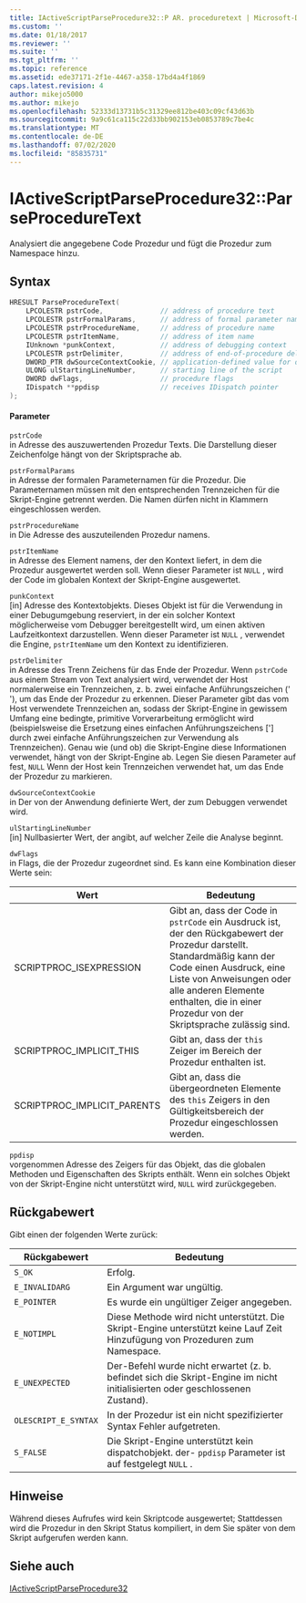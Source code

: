 ```yaml
---
title: IActiveScriptParseProcedure32::P AR. proceduretext | Microsoft-Dokumentation
ms.custom: ''
ms.date: 01/18/2017
ms.reviewer: ''
ms.suite: ''
ms.tgt_pltfrm: ''
ms.topic: reference
ms.assetid: ede37171-2f1e-4467-a358-17bd4a4f1869
caps.latest.revision: 4
author: mikejo5000
ms.author: mikejo
ms.openlocfilehash: 52333d13731b5c31329ee812be403c09cf43d63b
ms.sourcegitcommit: 9a9c61ca115c22d33bb902153eb0853789c7be4c
ms.translationtype: MT
ms.contentlocale: de-DE
ms.lasthandoff: 07/02/2020
ms.locfileid: "85835731"
---
```

# <a name="iactivescriptparseprocedure32parseproceduretext"></a>IActiveScriptParseProcedure32::ParseProcedureText
Analysiert die angegebene Code Prozedur und fügt die Prozedur zum Namespace hinzu.  
  
## <a name="syntax"></a>Syntax  
  
```cpp
HRESULT ParseProcedureText(  
    LPCOLESTR pstrCode,              // address of procedure text  
    LPCOLESTR pstrFormalParams,      // address of formal parameter names  
    LPCOLESTR pstrProcedureName,     // address of procedure name  
    LPCOLESTR pstrItemName,          // address of item name  
    IUnknown *punkContext,           // address of debugging context  
    LPCOLESTR pstrDelimiter,         // address of end-of-procedure delimiter  
    DWORD_PTR dwSourceContextCookie, // application-defined value for debugging  
    ULONG ulStartingLineNumber,      // starting line of the script  
    DWORD dwFlags,                   // procedure flags  
    IDispatch **ppdisp               // receives IDispatch pointer  
);  
```  
  
#### <a name="parameters"></a>Parameter  
 `pstrCode`  
 in Adresse des auszuwertenden Prozedur Texts. Die Darstellung dieser Zeichenfolge hängt von der Skriptsprache ab.  
  
 `pstrFormalParams`  
 in Adresse der formalen Parameternamen für die Prozedur. Die Parameternamen müssen mit den entsprechenden Trennzeichen für die Skript-Engine getrennt werden. Die Namen dürfen nicht in Klammern eingeschlossen werden.  
  
 `pstrProcedureName`  
 in Die Adresse des auszuteilenden Prozedur namens.  
  
 `pstrItemName`  
 in Adresse des Element namens, der den Kontext liefert, in dem die Prozedur ausgewertet werden soll. Wenn dieser Parameter ist `NULL` , wird der Code im globalen Kontext der Skript-Engine ausgewertet.  
  
 `punkContext`  
 [in] Adresse des Kontextobjekts. Dieses Objekt ist für die Verwendung in einer Debugumgebung reserviert, in der ein solcher Kontext möglicherweise vom Debugger bereitgestellt wird, um einen aktiven Laufzeitkontext darzustellen. Wenn dieser Parameter ist `NULL` , verwendet die Engine, `pstrItemName` um den Kontext zu identifizieren.  
  
 `pstrDelimiter`  
 in Adresse des Trenn Zeichens für das Ende der Prozedur. Wenn `pstrCode` aus einem Stream von Text analysiert wird, verwendet der Host normalerweise ein Trennzeichen, z. b. zwei einfache Anführungszeichen (' '), um das Ende der Prozedur zu erkennen. Dieser Parameter gibt das vom Host verwendete Trennzeichen an, sodass der Skript-Engine in gewissem Umfang eine bedingte, primitive Vorverarbeitung ermöglicht wird (beispielsweise die Ersetzung eines einfachen Anführungszeichens ['] durch zwei einfache Anführungszeichen zur Verwendung als Trennzeichen). Genau wie (und ob) die Skript-Engine diese Informationen verwendet, hängt von der Skript-Engine ab. Legen Sie diesen Parameter auf fest, `NULL` Wenn der Host kein Trennzeichen verwendet hat, um das Ende der Prozedur zu markieren.  
  
 `dwSourceContextCookie`  
 in Der von der Anwendung definierte Wert, der zum Debuggen verwendet wird.  
  
 `ulStartingLineNumber`  
 [in] Nullbasierter Wert, der angibt, auf welcher Zeile die Analyse beginnt.  
  
 `dwFlags`  
 in Flags, die der Prozedur zugeordnet sind. Es kann eine Kombination dieser Werte sein:  
  
|Wert|Bedeutung|  
|-----------|-------------|  
|SCRIPTPROC_ISEXPRESSION|Gibt an, dass der Code in `pstrCode` ein Ausdruck ist, der den Rückgabewert der Prozedur darstellt. Standardmäßig kann der Code einen Ausdruck, eine Liste von Anweisungen oder alle anderen Elemente enthalten, die in einer Prozedur von der Skriptsprache zulässig sind.|  
|SCRIPTPROC_IMPLICIT_THIS|Gibt an, dass der `this` Zeiger im Bereich der Prozedur enthalten ist.|  
|SCRIPTPROC_IMPLICIT_PARENTS|Gibt an, dass die übergeordneten Elemente des `this` Zeigers in den Gültigkeitsbereich der Prozedur eingeschlossen werden.|  
  
 `ppdisp`  
 vorgenommen Adresse des Zeigers für das Objekt, das die globalen Methoden und Eigenschaften des Skripts enthält. Wenn ein solches Objekt von der Skript-Engine nicht unterstützt wird, `NULL` wird zurückgegeben.  
  
## <a name="return-value"></a>Rückgabewert  
 Gibt einen der folgenden Werte zurück:  
  
|Rückgabewert|Bedeutung|  
|------------------|-------------|  
|`S_OK`|Erfolg.|  
|`E_INVALIDARG`|Ein Argument war ungültig.|  
|`E_POINTER`|Es wurde ein ungültiger Zeiger angegeben.|  
|`E_NOTIMPL`|Diese Methode wird nicht unterstützt. Die Skript-Engine unterstützt keine Lauf Zeit Hinzufügung von Prozeduren zum Namespace.|  
|`E_UNEXPECTED`|Der-Befehl wurde nicht erwartet (z. b. befindet sich die Skript-Engine im nicht initialisierten oder geschlossenen Zustand).|  
|`OLESCRIPT_E_SYNTAX`|In der Prozedur ist ein nicht spezifizierter Syntax Fehler aufgetreten.|  
|`S_FALSE`|Die Skript-Engine unterstützt kein dispatchobjekt. der- `ppdisp` Parameter ist auf festgelegt `NULL` .|  
  
## <a name="remarks"></a>Hinweise  
 Während dieses Aufrufes wird kein Skriptcode ausgewertet; Stattdessen wird die Prozedur in den Skript Status kompiliert, in dem Sie später von dem Skript aufgerufen werden kann.  
  
## <a name="see-also"></a>Siehe auch  
 [IActiveScriptParseProcedure32](../../winscript/reference/iactivescriptparseprocedure32.md)